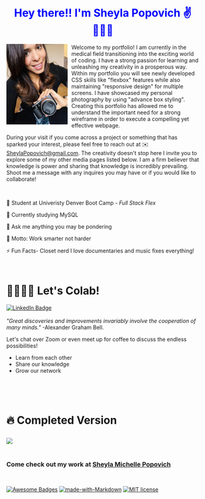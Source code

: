 <h1 align="center" style="color:blue"> Hey there!! I'm Sheyla Popovich ✌️👩🏻‍💻 </h1>

<img align="left" src="assets\images\me_camera.jpg" width="160" height="210" style="margin-right: 10px"/> <p> Welcome to my portfolio! I am currently in the medical field transitioning into the  exciting world of coding. I have a strong passion for learning and unleashing my creativity in a prosperous way. Within my portfolio you will see newly developed CSS skills like "flexbox" features while also maintaining "responsive design" for multiple screens. I have showcased my personal photography by using "advance box styling". Creating this portfolio has allowed me to understand the important need for a strong wireframe in order to execute a compelling yet effective webpage.  

During your visit if you come across a project or something that has sparked your interest, please feel free to reach out at ✉️ SheylaPopovich@gmail.com. The creativity doesn't stop here I invite you to explore some of my other media pages listed below. I am a firm believer that knowledge is power and sharing that knowledge is incredibly prevailing. Shoot me a message with any inquires you may have or if you would like to collaborate!</p>
<br>



💼 Student at Univeristy Denver Boot Camp - _Full Stack Flex_

🚧 Currently studying MySQL

💬 Ask me anything you may be pondering 

🎯 Motto: Work smarter not harder

⚡ Fun Facts- Closet nerd I love documentaries and music fixes everything! 
<br>
<br>
<br>
# 🤜🏻🤛🏻 Let's Colab!
[![LinkedIn Badge](https://img.shields.io/badge/LinkedIn-Profile-informational?style=flat&logo=linkedin&logoColor=white&color=0D76A8)](https://www.linkedin.com/in/sheyla-popovich-fsd/)
<br>
<br>
_"Great discoveries and improvements invariably involve the cooperation of many minds."_ <span>-Alexander Graham Bell.</span>

Let's chat over Zoom or even meet up for coffee to discuss the endless possibilities!
  *  Learn from each other
  *  Share our knowledge
  *  Grow our network
<br>
<br>
<br>

# <p style="color:">🔥 Completed Version</p>
<img src="https://github.com/SheylaPopovich/sheyla-michelle-popovich/blob/main/assets/images/portfolio-demo.png">

<br>
</br>

### Come check out my work at [Sheyla Michelle Popovich](https://sheylapopovich.github.io/sheyla-michelle-popovich/)

<br>

[![Awesome Badges](https://img.shields.io/badge/badges-awesome-green.svg)](https://github.com/Naereen/badges) [![made-with-Markdown](https://img.shields.io/badge/Made%20with-Markdown-1f425f.svg)](http://commonmark.org) [![MIT license](https://img.shields.io/badge/License-MIT-blue.svg)](https://lbesson.mit-license.org/)


 
